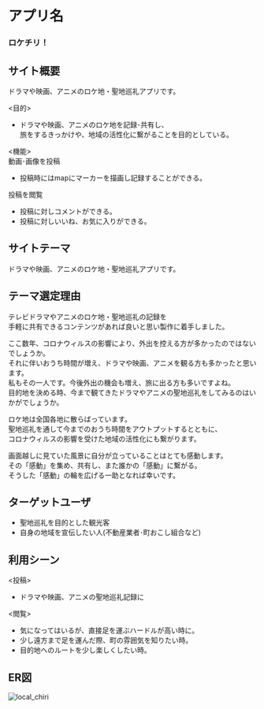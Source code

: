 # アプリ名
### ロケチリ！

## サイト概要
ドラマや映画、アニメのロケ地・聖地巡礼アプリです。

<目的>
- ドラマや映画、アニメのロケ地を記録･共有し、<br>
旅をするきっかけや、地域の活性化に繋がることを目的としている。

<機能><br>
動画･画像を投稿
- 投稿時にはmapにマーカーを描画し記録することができる。

投稿を閲覧
- 投稿に対しコメントができる。
- 投稿に対しいいね、お気に入りができる。

## サイトテーマ
ドラマや映画、アニメのロケ地・聖地巡礼アプリです。

## テーマ選定理由
テレビドラマやアニメのロケ地・聖地巡礼の記録を<br>
手軽に共有できるコンテンツがあれば良いと思い製作に着手しました。

ここ数年、コロナウィルスの影響により、外出を控える方が多かったのではないでしょうか。<br>
それに伴いおうち時間が増え、ドラマや映画、アニメを観る方も多かったと思います。<br>
私もその一人です。今後外出の機会も増え、旅に出る方も多いですよね。<br>
目的地を決める時、今まで観てきたドラマやアニメの聖地巡礼をしてみるのはいかがでしょうか。<br>

ロケ地は全国各地に散らばっています。<br>
聖地巡礼を通して今までのおうち時間をアウトプットするとともに、<br>
コロナウィルスの影響を受けた地域の活性化にも繋がります。<br>

画面越しに見ていた風景に自分が立っていることはとても感動します。<br>
その「感動」を集め、共有し、また誰かの「感動」に繋がる。<br>
そうした「感動」の輪を広げる一助となれば幸いです。<br>

## ターゲットユーザ
- 聖地巡礼を目的とした観光客
- 自身の地域を宣伝したい人(不動産業者･町おこし組合など)

## 利用シーン
<投稿>
- ドラマや映画、アニメの聖地巡礼記録に

<閲覧>
- 気になってはいるが、直接足を運ぶハードルが高い時に。
- 少し遠方まで足を運んだ際、町の雰囲気を知りたい時。
- 目的地へのルートを少し楽しくしたい時。

## ER図
![local_chiri](https://user-images.githubusercontent.com/106375669/182019852-cadf4a32-63d7-4845-b4c2-0fe6f7402114.png)
